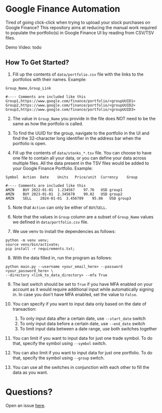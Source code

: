# Google Finance Automation

Tired of going click-click when trying to upload your stock
purchases on Google Finance? This repository aims at reducing
the manual work required to populate the portfolio(s) in Google
Finance UI by reading from CSV/TSV files.

Demo Video: todo

## How To Get Started?

1. Fill up the contents of `data/portfolio.csv` file with the
links to the portfolios with their names. Example:

```csv
Group_Name,Group_Link

#---- Comments are included like this
Group1,https://www.google.com/finance/portfolio/<groupUUID1>
Group2,https://www.google.com/finance/portfolio/<groupUUID2>
Group3,https://www.google.com/finance/portfolio/<groupUUID3>
```

2. The value in `Group_Name` you provide in the file does NOT need to be the
same as how the portfolio is called.

3. To find the UUID for the group, navigate to the portfolio in the UI and find
the 32-character long identifier in the address bar when the portfolio is open.

4. Fill up the contents of `data/stonks_*.tsv` file. You can choose to have one file
to contain all your data, or you can define your data across multiple files. All the
data present in the TSV files would be added to your Google Finance Portfolio. Example:

```csv
Symbol	Action	Date	Units	Price/unit	Currency	Group

#---- Comments are included like this
AMZN	BUY	2022-01-01	1.234567	97.76	USD	group1
AMZN	BUY	2023-01-01	2.345678	99.02	USD	group2
AMZN	SELL	2024-01-01	3.456789	95.86	USD	group3
```

5. Note that `Action` can only be either of `BUY`/`SELL`.

6. Note that the values in `Group` column are a subset of `Group_Name` values
we defined in `data/portfolio.csv` file.
   
7. We use venv to install the dependencies as follows:

```commandline
python -m venv venv;
source venv/bin/activate;
pip install -r requirements.txt;
```

8. With the data filled in, run the program as follows:
```commandline
python main.py --username <your_email_here> --password <your_password_here> \
--directory <link_to_data_directory> --mfa True
```

9. The last switch should be set to `True` if you have MFA enabled on your account as
it would require additional input while automatically signing in.
In case you don't have MFA enabled, set the value to `False`.

10. You can specify if you want to input data only based on the date of transaction:
    1. To only input data after a certain date, use `--start_date` switch
    2. To only input data before a certain date, use `--end_date` switch
    3. To limit input data between a date range, use both switches together

11. You can limit if you want to input data for just one trade symbol.
To do that, specify the symbol using `--symbol` switch.

12. You can also limit if you want to input data for just one portfolio.
To do that, specify the symbol using `--group` switch.

13. You can use all the switches in conjunction with each other to fill
the data as you want.

# Questions?

Open an issue [here](https://github.com/Akshayanti/Google-Finance-Automation/issues).